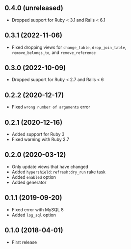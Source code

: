 ## 0.4.0 (unreleased)

- Dropped support for Ruby < 3.1 and Rails < 6.1

## 0.3.1 (2022-11-06)

- Fixed dropping views for `change_table`, `drop_join_table`, `remove_belongs_to`, and `remove_reference`

## 0.3.0 (2022-10-09)

- Dropped support for Ruby < 2.7 and Rails < 6

## 0.2.2 (2020-12-17)

- Fixed `wrong number of arguments` error

## 0.2.1 (2020-12-16)

- Added support for Ruby 3
- Fixed warning with Ruby 2.7

## 0.2.0 (2020-03-12)

- Only update views that have changed
- Added `hypershield:refresh:dry_run` rake task
- Added `enabled` option
- Added generator

## 0.1.1 (2019-09-20)

- Fixed error with MySQL 8
- Added `log_sql` option

## 0.1.0 (2018-04-01)

- First release
